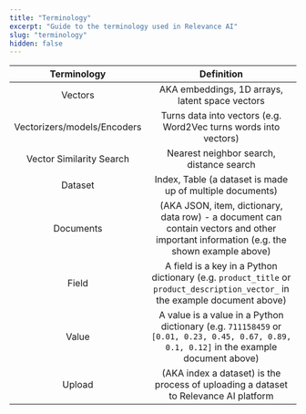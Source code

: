 ```yaml
---
title: "Terminology"
excerpt: "Guide to the terminology used in Relevance AI"
slug: "terminology"
hidden: false
---
```


**Terminology**|**Definition**
:-----:|:-----:
Vectors| AKA embeddings, 1D arrays, latent space vectors
Vectorizers/models/Encoders|Turns data into vectors (e.g. Word2Vec turns words into vectors)
Vector Similarity Search|Nearest neighbor search, distance search
Dataset|Index, Table (a dataset is made up of multiple documents)
Documents|(AKA JSON, item, dictionary, data row) - a document can contain vectors and other important information (e.g. the shown example above)
Field|A field is a key in a Python dictionary (e.g. `product_title` or `product_description_vector_` in the example document above)
Value|A value is a value in a Python dictionary (e.g. `711158459` or `[0.01, 0.23, 0.45, 0.67, 0.89, 0.1, 0.12]` in the example document above)
Upload| (AKA index a dataset) is the process of uploading a dataset to Relevance AI platform